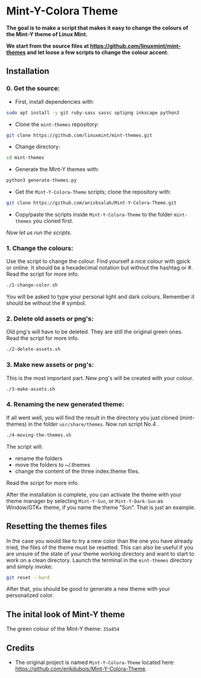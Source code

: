 # Mint-Y-Colora Theme

__The goal is to make a script that makes it easy to change the colours of the Mint-Y theme of Linux Mint.__

__We start from the source files at https://github.com/linuxmint/mint-themes and let loose a few scripts to change the colour accent.__

## Installation

### 0. Get the source:

* First, install dependencies with:

```bash
sudo apt install -y git ruby-sass sassc optipng inkscape python3
```

* Clone the `mint-themes` repository:

```bash
git clone https://github.com/linuxmint/mint-themes.git
```

* Change directory:

```bash
cd mint-themes
```

* Generate the Mint-Y themes with:

```bash
python3 generate-themes.py
```

* Get the `Mint-Y-Colora-Theme` scripts; clone the repository with:

```bash
git clone https://github.com/anisbsalah/Mint-Y-Colora-Theme.git
```

* Copy/paste the scripts inside `Mint-Y-Colora-Theme` to the folder `mint-themes` you cloned first. 

_Now let us run the scripts._

### 1. Change the colours:

Use the script to change the colour. Find yourself a nice colour with gpick or online. It should be a hexadecimal notation but without the hashtag or #. Read the script for more info.

```bash
./1-change-color.sh
```

You will be asked to type your personal light and dark colours. Remember it should be without the # symbol.

### 2. Delete old assets or png's:

Old png's will have to be deleted. They are still the original green ones. Read the script for more info.

```bash
./2-delete-assets.sh
```

### 3. Make new assets or png's:

This is the most important part. New png's will be created with your colour.

```bash
./3-make-assets.sh
```

### 4. Renaming the new generated theme:

If all went well, you will find the result in the directory you just cloned (mint-themes) in the folder `usr/share/themes`. Now run script No.4 .

```bash
./4-moving-the-themes.sh
```

The script will:
- rename the folders
- move the folders to ~/.themes
- change the content of the three index.theme files.

Read the script for more info.

After the installation is complete, you can activate the theme with your theme manager by selecting `Mint-Y-Sun`, or `Mint-Y-Dark-Sun` as Window/GTK+ theme, if you name the theme "Sun". That is just an example.

## Resetting the themes files

In the case you would like to try a new color than the one you have already tried, the files of the theme must be resetted. This can also be useful if you are unsure of the state of your theme working directory and want to start to work on a clean directory. Launch the terminal in the `mint-themes` directory and simply invoke:

```bash
git reset --hard
```
After that, you should be good to generate a new theme with your personalized color.

## The inital look of Mint-Y theme

The green colour of the Mint-Y theme: `35a854`

## Credits

* The original project is named `Mint-Y-Colora-Theme` located here: <https://github.com/erikdubois/Mint-Y-Colora-Theme>.